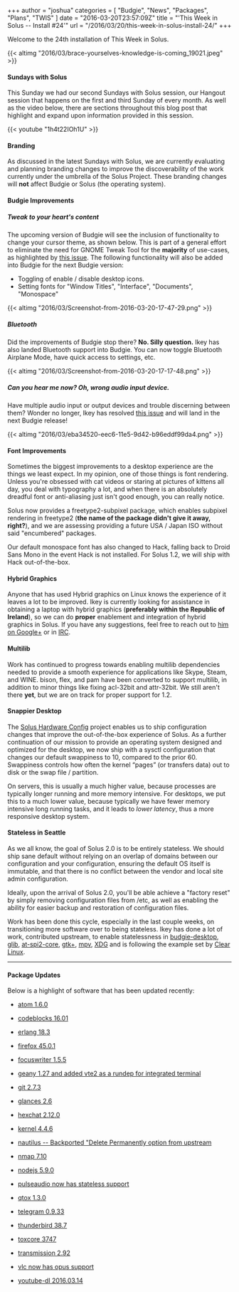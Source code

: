 +++
author = "joshua"
categories = [
"Budgie",
"News",
"Packages",
"Plans",
"TWIS"
]
date =  "2016-03-20T23:57:09Z"
title = "'This Week in Solus -- Install #24'"
url = "/2016/03/20/this-week-in-solus-install-24/"
+++ 

Welcome to the 24th installation of This Week in Solus. 

{{< altimg "2016/03/brace-yourselves-knowledge-is-coming_19021.jpeg" >}}

#### Sundays with Solus

This Sunday we had our second Sundays with Solus session, our Hangout session that happens on the first and third Sunday of every month. As well as the video below, there are sections throughout this blog post that highlight and expand upon 
information provided in this session.

{{< youtube "1h4t22IOh1U" >}}

#### Branding

As discussed in the latest Sundays with Solus, we are currently evaluating and planning branding changes to improve the discoverability of the work currently under the umbrella of the Solus Project. These branding changes will **not** affect Budgie or 
Solus (the operating system).

#### Budgie Improvements

##### Tweak to your heart's content

The upcoming version of Budgie will see the inclusion of functionality to change your cursor theme, as shown below. This is part of a general effort to eliminate the need for GNOME Tweak Tool for the **majority** of use-cases, as highlighted by 
[this issue](https://github.com/solus-project/budgie-desktop/issues/341). The following functionality will also be added into Budgie for the next Budgie version:

- Toggling of enable / disable desktop icons.
- Setting fonts for "Window Titles", "Interface", "Documents", "Monospace"

{{< altimg "2016/03/Screenshot-from-2016-03-20-17-47-29.png" >}}

##### Bluetooth

Did the improvements of Budgie stop there? **No. Silly question.** Ikey has also landed Bluetooth support into Budgie. You can now toggle Bluetooth Airplane Mode, have quick access to settings, etc.

{{< altimg "2016/03/Screenshot-from-2016-03-20-17-17-48.png" >}}

##### Can you hear me now? Oh, wrong audio input device.

Have multiple audio input or output devices and trouble discerning between them? Wonder no longer, Ikey has resolved [this issue](https://github.com/solus-project/budgie-desktop/issues/337) and will land in the next Budgie release!

{{< altimg "2016/03/eba34520-eec6-11e5-9d42-b96eddf99da4.png" >}}

#### Font Improvements

Sometimes the biggest improvements to a desktop experience are the things we least expect. In my opinion, one of those things is font rendering. Unless you're obsessed with cat videos or staring at pictures of kittens all day, you deal with typography a lot, 
and when there is an absolutely dreadful font or anti-aliasing just isn't good enough, you can really notice.

Solus now provides a freetype2-subpixel package, which enables subpixel rendering in freetype2 (**the name of the package didn't give it away, right?**), and we are assessing providing a future USA / Japan ISO without said "encumbered" packages.

Our default monospace font has also changed to Hack, falling back to Droid Sans Mono in the event Hack is not installed. For Solus 1.2, we will ship with Hack out-of-the-box.

#### Hybrid Graphics

Anyone that has used Hybrid graphics on Linux knows the experience of it leaves a lot to be improved. Ikey is currently looking for assistance in obtaining a laptop with hybrid graphics (**preferably within the Republic of Ireland**), so we can do 
**proper** enablement and integration of hybrid graphics in Solus. If you have any suggestions, feel free to reach out to [him on Google+](https://plus.google.com/+IkeyDoherty) or in 
[IRC](https://wiki.solus-project.com/Getting_Involved#IRC).

#### Multilib

Work has continued to progress towards enabling multilib dependencies needed to provide a smooth experience for applications like Skype, Steam, and WINE. bison, flex, and pam have been converted to support multilib, in addition to minor things like 
fixing acl-32bit and attr-32bit. We still aren't there **yet**, but we are on track for proper support for 1.2.

#### Snappier Desktop

The [Solus Hardware Config](https://github.com/solus-project/solus-hardware-config) project enables us to ship configuration changes that improve the out-of-the-box experience of Solus. As a further continuation of our mission to provide an 
operating system designed and optimized for the desktop, we now ship with a sysctl configuration that changes our default swappiness to 10, compared to the prior 60. Swappiness controls how often the kernel “pages” (or transfers data) out to disk or the 
swap file / partition.

On servers, this is usually a much higher value, because processes are typically longer running and more memory intensive. For desktops, we put this to a much lower value, because typically we have fewer memory intensive long running tasks, and it leads to 
*lower latency*, thus a more responsive desktop system.

#### Stateless in Seattle

As we all know, the goal of Solus 2.0 is to be entirely stateless. We should ship sane default without relying on an overlap of domains between our configuration and your configuration, ensuring the default OS itself is immutable, and that there is no conflict between the vendor and local site admin configuration.

Ideally, upon the arrival of Solus 2.0, you'll be able achieve a "factory reset" by simply removing configuration files from /etc, as well as enabling the ability for easier backup and restoration of configuration files.

Work has been done this cycle, especially in the last couple weeks, on transitioning more software over to being stateless. Ikey has done a lot of work, contributed upstream, to enable statelessness in 
[budgie-desktop](https://github.com/solus-project/budgie-desktop/commit/b1f9f5b808b5b6c8e70f6677a0ee22dab555017b), 
[glib](https://bugzilla.gnome.org/show_bug.cgi?id=763539), 
[at-spi2-core](https://bugzilla.gnome.org/show_bug.cgi?id=763540), 
[gtk+](https://bugzilla.gnome.org/show_bug.cgi?id=763541), 
[mpv](https://github.com/mpv-player/mpv/pull/2933), 
[XDG](https://lists.freedesktop.org/archives/xdg/2016-March/013687.html) and is following the example set by 
[Clear Linux](https://clearlinux.org/features/stateless).

---       
#### Package Updates

Below is a highlight of software that has been updated recently:

- [atom 1.6.0](https://git.solus-project.com/packages/atom/commit/?id=6b5f5b8639a8a8eed01d988b464f760ce46e6ba9)

- [codeblocks 16.01](https://git.solus-project.com/packages/codeblocks/commit/?id=2fc9b26fbd4f77e4c44a67d21c2ba2aa665a300b)

- [erlang 18.3](https://git.solus-project.com/packages/erlang/commit/?id=018f6a8be4e092f9ad94a2a0eb4a9bb431c7afe2)

- [firefox 45.0.1](https://git.solus-project.com/packages/firefox/commit/?id=59b8bc41aeff7a07a8522bf44691c11a751b813d)

- [focuswriter 1.5.5](https://git.solus-project.com/packages/focuswriter/commit/?id=1966cec0658036541a986ddab8e02b21302e638b)

- [geany 1.27 and added vte2 as a rundep for integrated terminal](https://git.solus-project.com/packages/geany/commit/?id=64a7ffa03cd44f2f27bc3f96599823f55a043e4a)

- [git 2.7.3](https://git.solus-project.com/packages/git/commit/?id=c188573835d2204db013a3476ec4cab51e7b1591)

- [glances 2.6](https://git.solus-project.com/packages/glances/commit/?id=519cd183e12683271ca76837ce43e3f4d499c9a5)

- [hexchat 2.12.0](https://git.solus-project.com/packages/hexchat/commit/?id=3496bcb46b7ee337130ac3f0804e968b5d3656a2)

- [kernel 4.4.6](https://git.solus-project.com/packages/kernel/commit/?id=84c6bf4b3d1319f40849fdd22a121aac19c50cd5)

- [nautilus -- Backported "Delete Permanently option from upstream](https://git.solus-project.com/packages/nautilus/commit/?id=bee78577663b6cccfc9fea14c3b543566260b947)

- [nmap 7.10](https://git.solus-project.com/packages/nmap/commit/?id=73c86c240728ac069f3df80559df33ddf351e087)

- [nodejs 5.9.0](https://git.solus-project.com/packages/nodejs/commit/?id=ded70317bbfd1b27b33e025a0465783fd87cd68a)

- [pulseaudio now has stateless support](https://git.solus-project.com/packages/pulseaudio/commit/?id=59c93931a4982821a0da5754c08ad61002372a1b)

- [qtox 1.3.0](https://git.solus-project.com/packages/qtox/commit/?id=de6ae897407136457b631e2a365add51089557a1)

- [telegram 0.9.33](https://git.solus-project.com/packages/telegram/commit/?id=26c98a8003b76507c63f22399218eb2b13f5ea61)

- [thunderbird 38.7](https://git.solus-project.com/packages/thunderbird/commit/?id=257715013eb201ab379b5152f453b3f34890f494)

- [toxcore 3747](https://git.solus-project.com/packages/toxcore/commit/?id=3863f1287fd853691df329d9f377abdeeb4e18e2)

- [transmission 2.92](https://git.solus-project.com/packages/transmission/commit/?id=1a6b02902ebcb58c7a0bc99674297e90b4e4e796)

- [vlc now has opus support](https://git.solus-project.com/packages/vlc/commit/?id=dfc3dafb57fc6214312b2fab4101cddd5fc19551)

- [youtube-dl 2016.03.14](https://git.solus-project.com/packages/youtube-dl/commit/?id=2a607c8fd8b4badd39b8e2a1e5dad6b32951c3d8)

  
